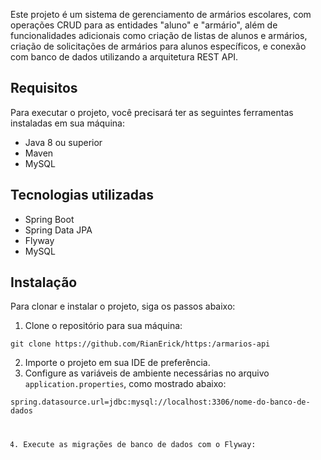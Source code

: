 
<p>Este projeto é um sistema de gerenciamento de armários escolares, com operações CRUD para as entidades "aluno" e "armário", além de funcionalidades adicionais como criação de listas de alunos e armários, criação de solicitações de armários para alunos específicos, e conexão com banco de dados utilizando a arquitetura REST API.</p>

<h2>Requisitos</h2>

<p>Para executar o projeto, você precisará ter as seguintes ferramentas instaladas em sua máquina:</p>

<ul>
    <li>Java 8 ou superior</li>
    <li>Maven</li>
    <li>MySQL</li>
</ul>

<h2>Tecnologias utilizadas</h2>

<ul>
    <li>Spring Boot</li>
    <li>Spring Data JPA</li>
    <li>Flyway</li>
    <li>MySQL</li>
</ul>

<h2>Instalação</h2>

<p>Para clonar e instalar o projeto, siga os passos abaixo:</p>

<ol>
    <li>Clone o repositório para sua máquina:</li>
</ol>

<pre><code>git clone https://github.com/RianErick/https:/armarios-api</code></pre>

<ol start="2">
    <li>Importe o projeto em sua IDE de preferência.</li>
    <li>Configure as variáveis de ambiente necessárias no arquivo <code>application.properties</code>, como mostrado abaixo:</li>
</ol>

<pre><code>spring.datasource.url=jdbc:mysql://localhost:3306/nome-do-banco-de-dados
<ol start="4">
    <li>Execute as migrações de banco de dados com o Flyway:</li>
</ol>



